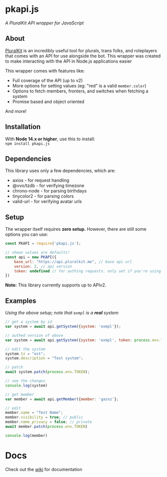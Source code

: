 # pkapi.js
*A PluralKit API wrapper for JavaScript*

## About
[PluralKit](https://github.com/xske/pluralkit) is an 
incredibly useful tool for plurals, trans folks, and roleplayers that 
comes with an API for use alongside the bot. 
This wrapper was created to make interacting with the API in Node.js applications easier

This wrapper comes with features like:
- Full coverage of the API (up to v2)
- More options for setting values (eg: "red" is a valid `member.color`)
- Options to fetch members, fronters, and switches when fetching a system
- Promise based and object oriented

And more!

## Installation
With **Node 14.x or higher**, use this to install:  
`npm install pkapi.js`

## Dependencies
This library uses only a few dependencies, which are:
- axios - for request handling
- @vvo/tzdb - for verifying timezone
- chrono-node - for parsing birthdays
- tinycolor2 - for parsing colors
- valid-url - for verifying avatar urls

## Setup
The wrapper itself requires **zero setup.** However, there are still some options you can use:

```js
const PKAPI = require('pkapi.js');

// shown values are defaults!
const api = new PKAPI({
	base_url: "https://api.pluralkit.me", // base api url
	version: 2, // api version
	token: undefined // for authing requests. only set if you're using this for a single system!
})
```

**Note:** This library currently supports up to APIv2.

## Examples
*Using the above setup; note that `exmpl` is a **real** system*
```js
// get a system by id
var system = await api.getSystem({system: 'exmpl'});

// authed version of above
var system = await api.getSystem({system: 'exmpl', token: process.env.TOKEN});

// edit the system
system.tz = "est";
system.description = "Test system";

// patch
await system.patch(process.env.TOKEN);

// see the changes
console.log(system)
```

```js
// get member
var member = await api.getMember({member: 'gaznz'};

// edit
member.name = "Test Name";
member.visibility = true; // public
member.name_privacy = false; // private
await member.patch(process.env.TOKEN)

console.log(member)
```

# Docs
Check out the [wiki](https://github.com/greysdawn/pk.js/wiki) for documentation
